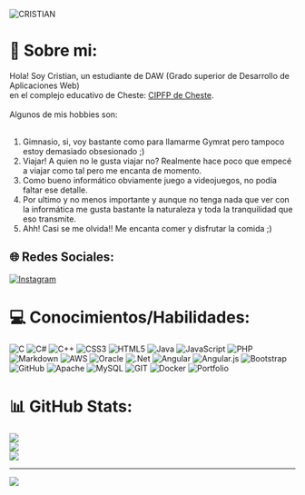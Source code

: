 ![CRISTIAN](https://github.com/CristiaanDev/JS-DAW-2023-practicas-CRISTIAN-IAKAB/assets/118348611/062462ba-7dd6-4d80-acea-450963951fdd)

# 💫 Sobre mi:
Hola! Soy Cristian, un estudiante de DAW (Grado superior de Desarrollo de Aplicaciones Web) <br>en el complejo educativo de Cheste: [CIPFP de Cheste](https://www.fpcheste.com/joomla/index.php/es/).<br><br>Algunos de mis hobbies son:<br><br>
1. Gimnasio, si, voy bastante como para llamarme Gymrat pero tampoco estoy demasiado obsesionado ;)<br>
2. Viajar! A quien no le gusta viajar no? Realmente hace poco que empecé a viajar como tal pero me encanta de momento.<br>
3. Como bueno informático obviamente juego a videojuegos, no podía faltar ese detalle.<br>
4. Por ultimo y no menos importante y aunque no tenga nada que ver con la informática me gusta bastante la naturaleza y toda la tranquilidad que eso transmite.<br>
5. Ahh! Casi se me olvida!! Me encanta comer y disfrutar la comida ;)


## 🌐 Redes Sociales:
[![Instagram]([https://img.shields.io/badge/Instagram-%23E4405F.svg?logo=Instagram&logoColor=white)](https://instagram.com/https://www.instagram.com/cristian.cmi/?igshid=OGQ5ZDc2ODk2ZA%3D%3D](https://www.instagram.com/cristian.cmi/?igshid=OGQ5ZDc2ODk2ZA%3D%3D)) 

# 💻 Conocimientos/Habilidades:
![C](https://img.shields.io/badge/c-%2300599C.svg?style=for-the-badge&logo=c&logoColor=white) ![C#](https://img.shields.io/badge/c%23-%23239120.svg?style=for-the-badge&logo=c-sharp&logoColor=white) ![C++](https://img.shields.io/badge/c++-%2300599C.svg?style=for-the-badge&logo=c%2B%2B&logoColor=white) ![CSS3](https://img.shields.io/badge/css3-%231572B6.svg?style=for-the-badge&logo=css3&logoColor=white) ![HTML5](https://img.shields.io/badge/html5-%23E34F26.svg?style=for-the-badge&logo=html5&logoColor=white) ![Java](https://img.shields.io/badge/java-%23ED8B00.svg?style=for-the-badge&logo=java&logoColor=white) ![JavaScript](https://img.shields.io/badge/javascript-%23323330.svg?style=for-the-badge&logo=javascript&logoColor=%23F7DF1E) ![PHP](https://img.shields.io/badge/php-%23777BB4.svg?style=for-the-badge&logo=php&logoColor=white) ![Markdown](https://img.shields.io/badge/markdown-%23000000.svg?style=for-the-badge&logo=markdown&logoColor=white) ![AWS](https://img.shields.io/badge/AWS-%23FF9900.svg?style=for-the-badge&logo=amazon-aws&logoColor=white) ![Oracle](https://img.shields.io/badge/Oracle-F80000?style=for-the-badge&logo=oracle&logoColor=white) ![.Net](https://img.shields.io/badge/.NET-5C2D91?style=for-the-badge&logo=.net&logoColor=white) ![Angular](https://img.shields.io/badge/angular-%23DD0031.svg?style=for-the-badge&logo=angular&logoColor=white) ![Angular.js](https://img.shields.io/badge/angular.js-%23E23237.svg?style=for-the-badge&logo=angularjs&logoColor=white) ![Bootstrap](https://img.shields.io/badge/bootstrap-%23563D7C.svg?style=for-the-badge&logo=bootstrap&logoColor=white) ![GitHub](https://img.shields.io/badge/GitHub-%23121011.svg?style=for-the-badge&logo=github&logoColor=white) ![Apache](https://img.shields.io/badge/apache-%23D42029.svg?style=for-the-badge&logo=apache&logoColor=white) ![MySQL](https://img.shields.io/badge/mysql-%2300f.svg?style=for-the-badge&logo=mysql&logoColor=white) ![GIT](https://img.shields.io/badge/Git-fc6d26?style=for-the-badge&logo=git&logoColor=white) ![Docker](https://img.shields.io/badge/docker-%230db7ed.svg?style=for-the-badge&logo=docker&logoColor=white) ![Portfolio](https://img.shields.io/badge/Portfolio-%23000000.svg?style=for-the-badge&logo=firefox&logoColor=#FF7139)
# 📊 GitHub Stats:
![](https://github-readme-stats.vercel.app/api?username=Cristiaan.dev&theme=dark&hide_border=false&include_all_commits=false&count_private=false)<br/>
![](https://github-readme-streak-stats.herokuapp.com/?user=Cristiaan.dev&theme=dark&hide_border=false)<br/>
![](https://github-readme-stats.vercel.app/api/top-langs/?username=Cristiaan.dev&theme=dark&hide_border=false&include_all_commits=false&count_private=false&layout=compact)

---
[![](https://visitcount.itsvg.in/api?id=Cristiaan.dev&icon=0&color=0)](https://visitcount.itsvg.in)
